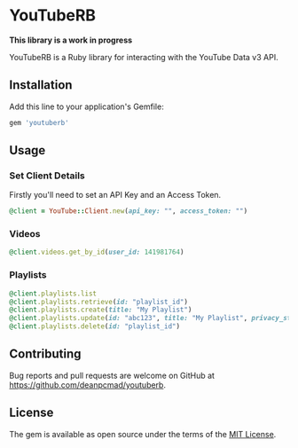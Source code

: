 # YouTubeRB

**This library is a work in progress**

YouTubeRB is a Ruby library for interacting with the YouTube Data v3 API.

## Installation

Add this line to your application's Gemfile:

```ruby
gem 'youtuberb'
```

## Usage

### Set Client Details

Firstly you'll need to set an API Key and an Access Token. 

```ruby
@client = YouTube::Client.new(api_key: "", access_token: "")
```

### Videos

```ruby
@client.videos.get_by_id(user_id: 141981764)
```

### Playlists

```ruby
@client.playlists.list
@client.playlists.retrieve(id: "playlist_id")
@client.playlists.create(title: "My Playlist")
@client.playlists.update(id: "abc123", title: "My Playlist", privacy_status: "public")
@client.playlists.delete(id: "playlist_id")
```
## Contributing

Bug reports and pull requests are welcome on GitHub at https://github.com/deanpcmad/youtuberb.

## License

The gem is available as open source under the terms of the [MIT License](https://opensource.org/licenses/MIT).
